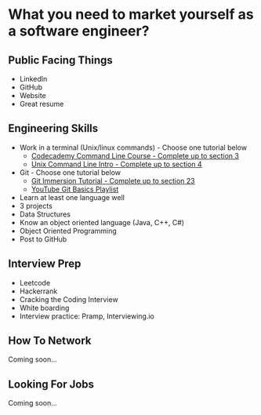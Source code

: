 # What you need to market yourself as a software engineer?  

## Public Facing Things  
* LinkedIn  
* GitHub  
* Website
* Great resume  

## Engineering Skills  
* Work in a terminal (Unix/linux commands) - Choose one tutorial below
    * [Codecademy Command Line Course - Complete up to section 3](https://www.codecademy.com/learn/learn-the-command-line)
    * [Unix Command Line Intro - Complete up to section 4](http://www.ee.surrey.ac.uk/Teaching/Unix/)
* Git - Choose one tutorial below
    * [Git Immersion Tutorial - Complete up to section 23](http://gitimmersion.com/)
    * [YouTube Git Basics Playlist](https://www.youtube.com/watch?v=YtskIy5FGpA&list=PL86ehqHzxhy4XX_qZZE_5mrp38WGZRzTO&index=3) 
* Learn at least one language well
* 3 projects
* Data Structures
* Know an object oriented language (Java, C++, C#)  
* Object Oriented Programming
* Post to GitHub

## Interview Prep
* Leetcode
* Hackerrank
* Cracking the Coding Interview
* White boarding
* Interview practice: Pramp, Interviewing.io  

## How To Network
Coming soon...  

## Looking For Jobs
Coming soon...  
